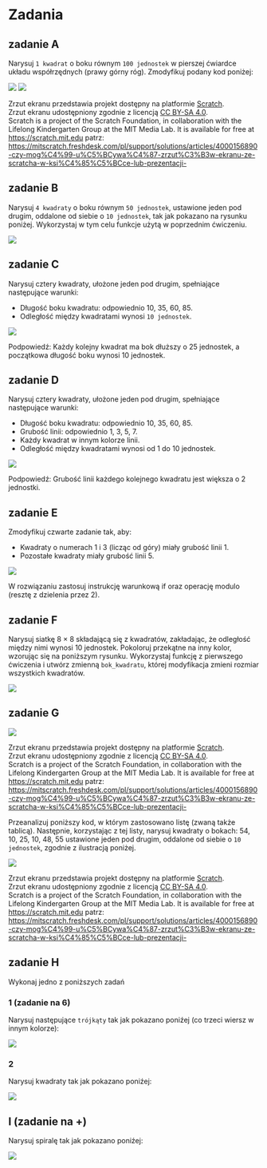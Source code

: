 # Zadania

## zadanie A

Narysuj ```1 kwadrat``` o boku równym ```100 jednostek``` w pierszej ćwiardce układu współrzędnych (prawy górny róg). Zmodyfikuj podany kod poniżej:

<img src="./kwadrat.png" />

<img src="./kwadrat_kod.png" />

Zrzut ekranu przedstawia projekt dostępny na platformie [Scratch](https://scratch.mit.edu/).  
Zrzut ekranu udostępniony zgodnie z licencją [CC BY-SA 4.0](https://creativecommons.org/licenses/by-sa/4.0/deed.pl).  
Scratch is a project of the Scratch Foundation, in collaboration with the Lifelong Kindergarten Group at the MIT Media Lab. It is available for free at https://scratch.mit.edu
patrz: https://mitscratch.freshdesk.com/pl/support/solutions/articles/4000156890-czy-mog%C4%99-u%C5%BCywa%C4%87-zrzut%C3%B3w-ekranu-ze-scratcha-w-ksi%C4%85%C5%BCce-lub-prezentacji-

## zadanie B

Narysuj ```4 kwadraty``` o boku równym ```50 jednostek```, ustawione jeden pod drugim, oddalone od siebie o ```10 jednostek```, tak jak pokazano na rysunku poniżej. Wykorzystaj w tym celu funkcje użytą w poprzednim ćwiczeniu.

<img src="./kwadraty4.png" />

## zadanie C

Narysuj cztery kwadraty, ułożone jeden pod drugim, spełniające następujące warunki:

- Długość boku kwadratu: odpowiednio 10, 35, 60, 85.
- Odległość między kwadratami wynosi ```10 jednostek```.

<img src="./kwadraty_zmiana_boku.png" />

Podpowiedź: Każdy kolejny kwadrat ma bok dłuższy o 25 jednostek, a początkowa długość boku wynosi 10 jednostek.

## zadanie D

Narysuj cztery kwadraty, ułożone jeden pod drugim, spełniające następujące warunki:

- Długość boku kwadratu: odpowiednio 10, 35, 60, 85.
- Grubość linii: odpowiednio 1, 3, 5, 7.
- Każdy kwadrat w innym kolorze linii.
- Odległość między kwadratami wynosi od 1 do 10 jednostek.

<img src="./kwadraty_zmiana_boku_koloru_grubosci.png" />

Podpowiedź: Grubość linii każdego kolejnego kwadratu jest większa o 2 jednostki.

## zadanie E

Zmodyfikuj czwarte zadanie tak, aby:

- Kwadraty o numerach 1 i 3 (licząc od góry) miały grubość linii 1.
- Pozostałe kwadraty miały grubość linii 5.

<img src="./kwadraty_zmiana_boku_koloru_grubosci_if.png" />

W rozwiązaniu zastosuj instrukcję warunkową if oraz operację modulo (resztę z dzielenia przez 2).

## zadanie F

Narysuj siatkę 8 × 8 składającą się z kwadratów, zakładając, że odległość między nimi wynosi 10 jednostek. Pokoloruj przekątne na inny kolor, wzorując się na poniższym rysunku. Wykorzystaj funkcję z pierwszego ćwiczenia i utwórz zmienną ```bok_kwadratu```, której modyfikacja zmieni rozmiar wszystkich kwadratów.

<img src="../szachownica_kwadraty_przekatne.png" />

## zadanie G

<img src="../tutorial_lista.png" />

Zrzut ekranu przedstawia projekt dostępny na platformie [Scratch](https://scratch.mit.edu/).  
Zrzut ekranu udostępniony zgodnie z licencją [CC BY-SA 4.0](https://creativecommons.org/licenses/by-sa/4.0/deed.pl).  
Scratch is a project of the Scratch Foundation, in collaboration with the Lifelong Kindergarten Group at the MIT Media Lab. It is available for free at https://scratch.mit.edu
patrz: https://mitscratch.freshdesk.com/pl/support/solutions/articles/4000156890-czy-mog%C4%99-u%C5%BCywa%C4%87-zrzut%C3%B3w-ekranu-ze-scratcha-w-ksi%C4%85%C5%BCce-lub-prezentacji-


Przeanalizuj poniższy kod, w którym zastosowano listę (zwaną także tablicą). Następnie, korzystając z tej listy, narysuj kwadraty o bokach: 54, 10, 25, 10, 48, 55 ustawione jeden pod drugim, oddalone od siebie o ```10 jednostek```, zgodnie z ilustracją poniżej.


<img src="../lista_kwadraty.png" />

Zrzut ekranu przedstawia projekt dostępny na platformie [Scratch](https://scratch.mit.edu/).  
Zrzut ekranu udostępniony zgodnie z licencją [CC BY-SA 4.0](https://creativecommons.org/licenses/by-sa/4.0/deed.pl).  
Scratch is a project of the Scratch Foundation, in collaboration with the Lifelong Kindergarten Group at the MIT Media Lab. It is available for free at https://scratch.mit.edu
patrz: https://mitscratch.freshdesk.com/pl/support/solutions/articles/4000156890-czy-mog%C4%99-u%C5%BCywa%C4%87-zrzut%C3%B3w-ekranu-ze-scratcha-w-ksi%C4%85%C5%BCce-lub-prezentacji-


## zadanie H

Wykonaj jedno z poniższych zadań

### 1 (zadanie na 6)

Narysuj następujące ```trójkąty``` tak jak pokazano poniźej (co trzeci wiersz w innym kolorze):

<img src="../trojkaty.png" />


### 2

Narysuj kwadraty tak jak pokazano poniźej:

<img src="../../python/lo/recursion/task3.png" />

## I (zadanie na +)

Narysuj spiralę tak jak pokazano poniźej:

<img src="../../python/lo/recursion/task2.png" />

